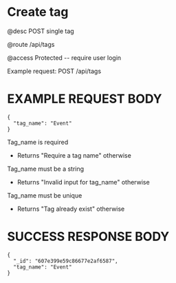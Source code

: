 # Create tag
@desc POST single tag

@route /api/tags

@access Protected -- require user login

Example request: POST /api/tags

# EXAMPLE REQUEST BODY
```
{
  "tag_name": "Event"
}
```

Tag_name is required
- Returns "Require a tag name" otherwise

Tag_name must be a string
- Returns "Invalid input for tag_name" otherwise

Tag_name must be unique
- Returns "Tag already exist" otherwise

# SUCCESS RESPONSE BODY
```
{
  "_id": "607e399e59c86677e2af6587",
  "tag_name": "Event"
}
```